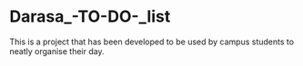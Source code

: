 # Darasa_-TO-DO-_list
This is a project that has been developed to be used by campus students to neatly organise their day.
